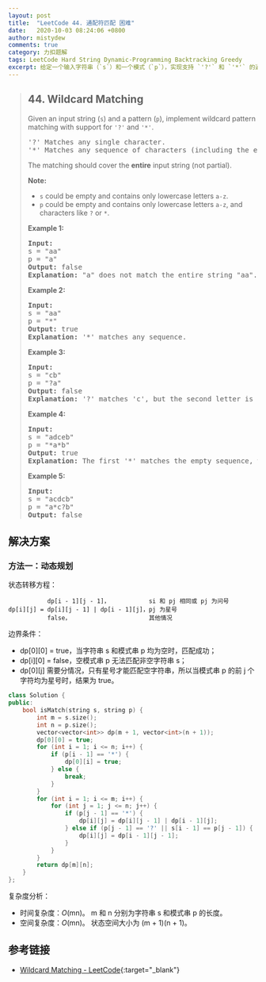 ```yaml
---
layout: post
title:  "LeetCode 44. 通配符匹配 困难"
date:   2020-10-03 08:24:06 +0800
author: mistydew
comments: true
category: 力扣题解
tags: LeetCode Hard String Dynamic-Programming Backtracking Greedy
excerpt: 给定一个输入字符串（`s`）和一个模式（`p`），实现支持 `'?'` 和 `'*'` 的通配符模式匹配。
---
```

> ## 44. Wildcard Matching
> 
> Given an input string (`s`) and a pattern (`p`), implement wildcard pattern matching with support for `'?'` and `'*'`.
> 
> <pre>
> '?' Matches any single character.
> '*' Matches any sequence of characters (including the empty sequence).
> </pre>
> 
> The matching should cover the **entire** input string (not partial).
> 
> **Note:**
> 
> * `s` could be empty and contains only lowercase letters `a-z`.
> * `p` could be empty and contains only lowercase letters `a-z`, and characters like `?` or `*`.
> 
> **Example 1:**
> 
> <pre>
> <strong>Input:</strong>
> s = "aa"
> p = "a"
> <strong>Output:</strong> false
> <strong>Explanation:</strong> "a" does not match the entire string "aa".
> </pre>
> 
> **Example 2:**
> 
> <pre>
> <strong>Input:</strong>
> s = "aa"
> p = "*"
> <strong>Output:</strong> true
> <strong>Explanation:</strong> '*' matches any sequence.
> </pre>
> 
> **Example 3:**
> 
> <pre>
> <strong>Input:</strong>
> s = "cb"
> p = "?a"
> <strong>Output:</strong> false
> <strong>Explanation:</strong> '?' matches 'c', but the second letter is 'a', which does not match 'b'.
> </pre>
> 
> **Example 4:**
> 
> <pre>
> <strong>Input:</strong>
> s = "adceb"
> p = "*a*b"
> <strong>Output:</strong> true
> <strong>Explanation:</strong> The first '*' matches the empty sequence, while the second '*' matches the substring "dce".
> </pre>
> 
> **Example 5:**
> 
> <pre>
> <strong>Input:</strong>
> s = "acdcb"
> p = "a*c?b"
> <strong>Output:</strong> false
> </pre>

## 解决方案

### 方法一：动态规划

状态转移方程：
```
           dp[i - 1][j - 1]，           si 和 pj 相同或 pj 为问号
dp[i][j] = dp[i][j - 1] | dp[i - 1][j]，pj 为星号
           false，                      其他情况
```

边界条件：
* dp[0][0] = true，当字符串 s 和模式串 p 均为空时，匹配成功；
* dp[i][0] = false，空模式串 p 无法匹配非空字符串 s；
* dp[0][j] 需要分情况，只有星号才能匹配空字符串，所以当模式串 p 的前 j 个字符均为星号时，结果为 true。

```cpp
class Solution {
public:
    bool isMatch(string s, string p) {
        int m = s.size();
        int n = p.size();
        vector<vector<int>> dp(m + 1, vector<int>(n + 1));
        dp[0][0] = true;
        for (int i = 1; i <= n; i++) {
            if (p[i - 1] == '*') {
                dp[0][i] = true;
            } else {
                break;
            }
        }
        for (int i = 1; i <= m; i++) {
            for (int j = 1; j <= n; j++) {
                if (p[j - 1] == '*') {
                    dp[i][j] = dp[i][j - 1] | dp[i - 1][j];
                } else if (p[j - 1] == '?' || s[i - 1] == p[j - 1]) {
                    dp[i][j] = dp[i - 1][j - 1];
                }
            }
        }
        return dp[m][n];
    }
};
```

复杂度分析：
* 时间复杂度：*O*(mn)。
  m 和 n 分别为字符串 s 和模式串 p 的长度。
* 空间复杂度：*O*(mn)。
  状态空间大小为 (m + 1)(n + 1)。

## 参考链接

* [Wildcard Matching - LeetCode](https://leetcode.com/problems/wildcard-matching/){:target="_blank"}
